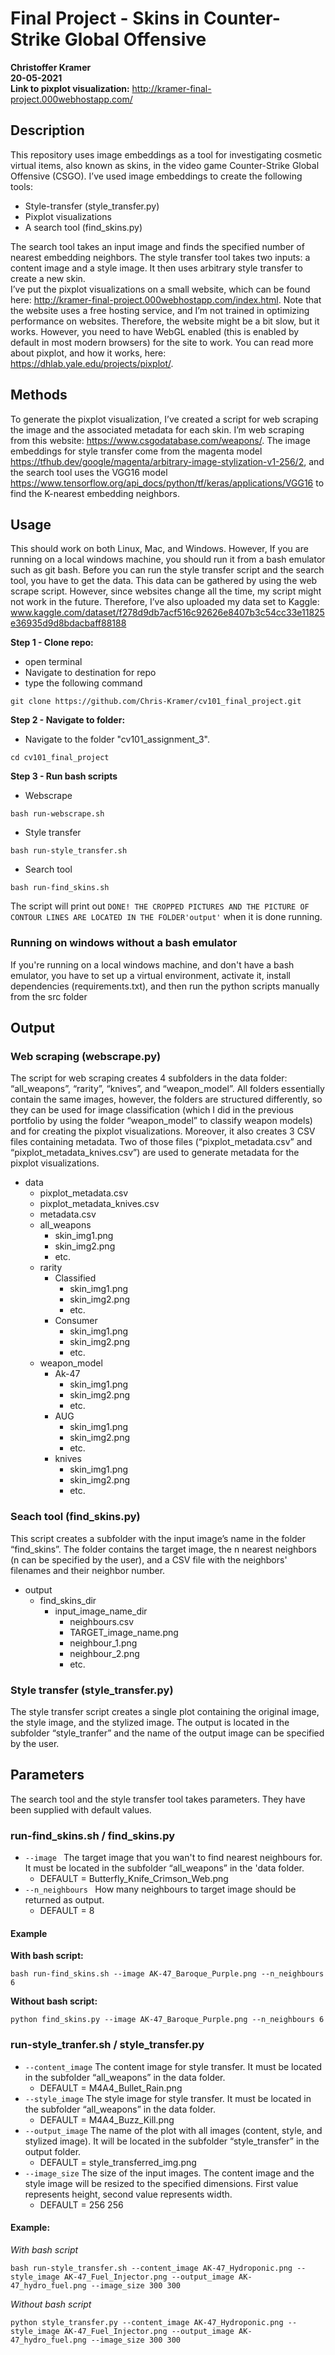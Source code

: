 # Final Project - Skins in Counter-Strike Global Offensive
**Christoffer Kramer**  
**20-05-2021**  
**Link to pixplot visualization:** http://kramer-final-project.000webhostapp.com/  

## Description
This repository uses image embeddings as a tool for investigating cosmetic virtual items, also known as skins, in the video game Counter-Strike Global Offensive (CSGO). I’ve used image embeddings to create the following tools:
- Style-transfer (style_transfer.py)
- Pixplot visualizations 
- A search tool (find_skins.py)  

The search tool takes an input image and finds the specified number of nearest embedding neighbors. The style transfer tool takes two inputs: a content image and a style image. It then uses arbitrary style transfer to create a new skin.  
I’ve put the pixplot visualizations on a small website, which can be found here: http://kramer-final-project.000webhostapp.com/index.html. Note that the website uses a free hosting service, and I’m not trained in optimizing performance on websites. Therefore, the website might be a bit slow, but it works. However, you need to have WebGL enabled (this is enabled by default in most modern browsers) for the site to work.
You can read more about pixplot, and how it works, here: https://dhlab.yale.edu/projects/pixplot/. 


## Methods
To generate the pixplot visualization, I’ve created a script for web scraping the image and the associated metadata for each skin. I’m web scraping from this website: https://www.csgodatabase.com/weapons/. The image embeddings for style transfer come from the magenta model https://tfhub.dev/google/magenta/arbitrary-image-stylization-v1-256/2, and the search tool uses the VGG16 model https://www.tensorflow.org/api_docs/python/tf/keras/applications/VGG16 to find the K-nearest embedding neighbors.  

## Usage  
This should work on both Linux, Mac, and Windows. However, If you are running on a local windows machine, you should run it from a bash emulator such as git bash. 
Before you can run the style transfer script and the search tool, you have to get the data. This data can be gathered by using the web scrape script.
However, since websites change all the time, my script might not work in the future. Therefore, I’ve also uploaded my data set to Kaggle:
www.kaggle.com/dataset/f278d9db7acf516c92626e8407b3c54cc33e11825e36935d9d8bdacbaff88188  
 
**Step 1 - Clone repo:**
- open terminal
- Navigate to destination for repo
- type the following command
 ```console
git clone https://github.com/Chris-Kramer/cv101_final_project.git  
 ```
**Step 2 - Navigate to folder:**
- Navigate to the folder "cv101_assignment_3".
```console
cd cv101_final_project
```  
**Step 3 - Run bash scripts**  
- Webscrape  
```console
bash run-webscrape.sh
```  
- Style transfer  
```console
bash run-style_transfer.sh
```  
- Search tool  
```console
bash run-find_skins.sh
```  
The script will print out `DONE! THE CROPPED PICTURES AND THE PICTURE OF CONTOUR LINES ARE LOCATED IN THE FOLDER'output'` when it is done running. 

### Running on windows without a bash emulator
If you're running on a local windows machine, and don't have a bash emulator, you have to set up a virtual environment, activate it, install dependencies (requirements.txt), and then run the python scripts manually from the src folder  

## Output
### Web scraping (webscrape.py)
The script for web scraping creates 4 subfolders in the data folder: “all_weapons”, “rarity”, “knives”, and “weapon_model”. All folders essentially contain the same images, however, the folders are structured differently, so they can be used for image classification (which I did in the previous portfolio by using the folder “weapon_model” to classify weapon models) and for creating the pixplot visualizations. Moreover, it also creates 3 CSV files containing metadata. Two of those files (“pixplot_metadata.csv” and “pixplot_metadata_knives.csv”) are used to generate metadata for the pixplot visualizations.  
- data  
    - pixplot_metadata.csv
    - pixplot_metadata_knives.csv
    - metadata.csv
    - all_weapons
        - skin_img1.png
        - skin_img2.png
        - etc.
    - rarity
        - Classified
            - skin_img1.png
            - skin_img2.png
            - etc.
        - Consumer
            - skin_img1.png
            - skin_img2.png
            - etc.
    - weapon_model
        - Ak-47
            - skin_img1.png
            - skin_img2.png
            - etc.
        - AUG
            - skin_img1.png
            - skin_img2.png
            - etc.
        - knives
            - skin_img1.png
            - skin_img2.png
            - etc.

### Seach tool (find_skins.py)
This script creates a subfolder with the input image’s name in the folder “find_skins”. The folder contains the target image, the n nearest neighbors (n can be specified by the user), and a CSV file with the neighbors' filenames and their neighbor number.
- output
    - find_skins_dir
        - input_image_name_dir
            - neighbours.csv
            - TARGET_image_name.png
            - neighbour_1.png
            - neighbour_2.png
            - etc.

### Style transfer (style_transfer.py)
The style transfer script creates a single plot containing the original image, the style image, and the stylized image. The output is located in the subfolder “style_tranfer” and the name of the output image can be specified by the user.  

## Parameters
The search tool and the style transfer tool takes parameters. They have been supplied with default values.  
### run-find_skins.sh / find_skins.py
- `--image ` The target image that you wan't to find nearest neighbours for. It must be located in the subfolder “all_weapons” in the 'data folder.  
    - DEFAULT = Butterfly_Knife_Crimson_Web.png  
- `--n_neighbours ` How many neighbours to target image should be returned as output.  
    - DEFAULT = 8  
#### Example  
**With bash script:**  
```console
bash run-find_skins.sh --image AK-47_Baroque_Purple.png --n_neighbours 6
```  
**Without bash script:**  
```console
python find_skins.py --image AK-47_Baroque_Purple.png --n_neighbours 6
```
### run-style_tranfer.sh / style_transfer.py 
- `--content_image` The content image for style transfer. It must be located in the subfolder “all_weapons” in the data folder.  
    - DEFAULT = M4A4_Bullet_Rain.png
- `--style_image` The style image for style transfer. It must be located in the subfolder “all_weapons” in the data folder. 
    - DEFAULT = M4A4_Buzz_Kill.png 
- `--output_image` The name of the plot with all images (content, style, and stylized image). It will be located in the subfolder “style_transfer” in the output folder.  
    - DEFAULT = style_transferred_img.png  
- `--image_size` The size of the input images. The content image and the style image will be resized to the specified dimensions. First value represents height, second value represents width.  
    - DEFAULT = 256 256  
   
#### Example:  
_With bash script_
```console
bash run-style_transfer.sh --content_image AK-47_Hydroponic.png --style_image AK-47_Fuel_Injector.png --output_image AK-47_hydro_fuel.png --image_size 300 300
```  
_Without bash script_
```console
python style_transfer.py --content_image AK-47_Hydroponic.png --style_image AK-47_Fuel_Injector.png --output_image AK-47_hydro_fuel.png --image_size 300 300
```  
